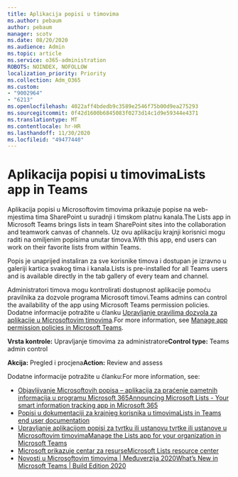 ```yaml
---
title: Aplikacija popisi u timovima
ms.author: pebaum
author: pebaum
manager: scotv
ms.date: 08/20/2020
ms.audience: Admin
ms.topic: article
ms.service: o365-administration
ROBOTS: NOINDEX, NOFOLLOW
localization_priority: Priority
ms.collection: Adm_O365
ms.custom:
- "9002964"
- "6213"
ms.openlocfilehash: 4022aff4bdedb9c3589e2546f75b00d9ea275293
ms.sourcegitcommit: 0f42d1600b6845083f0273d14c1d9e59344e4371
ms.translationtype: MT
ms.contentlocale: hr-HR
ms.lasthandoff: 11/30/2020
ms.locfileid: "49477440"
---
```

# <a name="lists-app-in-teams"></a><span data-ttu-id="308cb-102">Aplikacija popisi u timovima</span><span class="sxs-lookup"><span data-stu-id="308cb-102">Lists app in Teams</span></span>

<span data-ttu-id="308cb-103">Aplikacija popisi u Microsoftovim timovima prikazuje popise na web-mjestima tima SharePoint u suradnji i timskom platnu kanala.</span><span class="sxs-lookup"><span data-stu-id="308cb-103">The Lists app in Microsoft Teams brings lists in team SharePoint sites into the collaboration and teamwork canvas of channels.</span></span> <span data-ttu-id="308cb-104">Uz ovu aplikaciju krajnji korisnici mogu raditi na omiljenim popisima unutar timova.</span><span class="sxs-lookup"><span data-stu-id="308cb-104">With this app, end users can work on their favorite lists from within Teams.</span></span>

<span data-ttu-id="308cb-105">Popis je unaprijed instaliran za sve korisnike timova i dostupan je izravno u galeriji kartica svakog tima i kanala.</span><span class="sxs-lookup"><span data-stu-id="308cb-105">Lists is pre-installed for all Teams users and is available directly in the tab gallery of every team and channel.</span></span>

<span data-ttu-id="308cb-106">Administratori timova mogu kontrolirati dostupnost aplikacije pomoću pravilnika za dozvole programa Microsoft timovi.</span><span class="sxs-lookup"><span data-stu-id="308cb-106">Teams admins can control the availability of the app using Microsoft Teams permission policies.</span></span> <span data-ttu-id="308cb-107">Dodatne informacije potražite u članku [Upravljanje pravilima dozvola za aplikacije u Microsoftovim timovima](https://docs.microsoft.com/microsoftteams/teams-app-permission-policies).</span><span class="sxs-lookup"><span data-stu-id="308cb-107">For more information, see [Manage app permission policies in Microsoft Teams](https://docs.microsoft.com/microsoftteams/teams-app-permission-policies).</span></span>

<span data-ttu-id="308cb-108">**Vrsta kontrole:**  Upravljanje timovima za administratore</span><span class="sxs-lookup"><span data-stu-id="308cb-108">**Control type:**  Teams admin control</span></span>  

<span data-ttu-id="308cb-109">**Akcija:**  Pregled i procjena</span><span class="sxs-lookup"><span data-stu-id="308cb-109">**Action:**  Review and assess</span></span>

<span data-ttu-id="308cb-110">Dodatne informacije potražite u članku:</span><span class="sxs-lookup"><span data-stu-id="308cb-110">For more information, see:</span></span>

- [<span data-ttu-id="308cb-111">Objavljivanje Microsoftovih popisa – aplikacija za praćenje pametnih informacija u programu Microsoft 365</span><span class="sxs-lookup"><span data-stu-id="308cb-111">Announcing Microsoft Lists - Your smart information tracking app in Microsoft 365</span></span>](https://techcommunity.microsoft.com/t5/microsoft-365-blog/announcing-microsoft-lists-your-smart-information-tracking-app/ba-p/1372233)
- [<span data-ttu-id="308cb-112">Popisi u dokumentaciji za krajnjeg korisnika u timovima</span><span class="sxs-lookup"><span data-stu-id="308cb-112">Lists in Teams end user documentation</span></span>](https://support.microsoft.com/office/get-started-with-lists-in-microsoft-taeams-c971e46b-b36c-491b-9c35-efeddd0297db)
- [<span data-ttu-id="308cb-113">Upravljanje aplikacijom popisi za tvrtku ili ustanovu tvrtke ili ustanove u Microsoftovim timovima</span><span class="sxs-lookup"><span data-stu-id="308cb-113">Manage the Lists app for your organization in Microsoft Teams</span></span>](https://docs.microsoft.com/microsoftteams/manage-lists-app)
- [<span data-ttu-id="308cb-114">Microsoft prikazuje centar za resurse</span><span class="sxs-lookup"><span data-stu-id="308cb-114">Microsoft Lists resource center</span></span>](https://aka.ms/MSLists)
- [<span data-ttu-id="308cb-115">Novosti u Microsoftovim timovima | Međuverzija 2020</span><span class="sxs-lookup"><span data-stu-id="308cb-115">What’s New in Microsoft Teams | Build Edition 2020</span></span>](https://techcommunity.microsoft.com/t5/microsoft-teams-blog/what-s-new-in-microsoft-teams-build-edition-2020/ba-p/1394224)

